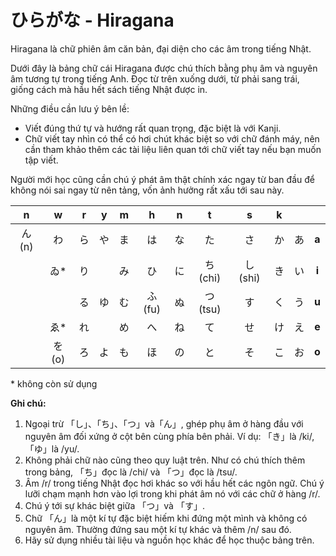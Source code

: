 # ひらがな - Hiragana

Hiragana là chữ phiên âm căn bản, đại diện cho các âm trong tiếng Nhật.

Dưới đây là bảng chữ cái Hiragana được chú thích bằng phụ âm và nguyên âm tương tự trong tiếng Anh. Đọc từ trên xuống dưới, từ phải sang trái, giống cách mà hầu hết sách tiếng Nhật được in.

Những điều cần lưu ý bên lề:

- Viết đúng thứ tự và hướng rất quan trọng, đặc biệt là với Kanji.
- Chữ viết tay nhìn có thể có hơi chút khác biệt so với chữ đánh máy, nên cần tham khảo thêm các tài liệu liên quan tới chữ viết tay nếu bạn muốn tập viết.

Người mới học cũng cần chú ý phát âm thật chính xác ngay từ ban đầu để không nói sai ngay từ nên tảng, vốn ảnh hưởng rất xấu tới sau này.

|   n   |   w   |  r  |  y  |  m  |   h    |  n  |    t    |    s    |  k  |     |       |
| :---: | :---: | :-: | :-: | :-: | :----: | :-: | :-----: | :-----: | :-: | :-: | :---: |
| ん(n) |  わ   | ら  | や  | ま  |   は   | な  |   た    |   さ    | か  | あ  | **a** |
|       | ゐ\*  | り  |     | み  |   ひ   | に  | ち(chi) | し(shi) | き  | い  | **i** |
|       |       | る  | ゆ  | む  | ふ(fu) | ぬ  | つ(tsu) |   す    | く  | う  | **u** |
|       | ゑ\*  | れ  |     | め  |   へ   | ね  |   て    |   せ    | け  | え  | **e** |
|       | を(o) | ろ  | よ  | も  |   ほ   | の  |   と    |   そ    | こ  | お  | **o** |

\* không còn sử dụng

**Ghi chú:**

1. Ngoại trừ 「し」、「ち」、「つ」và「ん」, ghép phụ âm ở hàng đầu với nguyên âm đối xứng ở cột bên cùng phía bên phải.
   Ví dụ: 「き」là /ki/, 「ゆ」là /yu/.
2. Không phải chữ nào cũng theo quy luật trên. Như có chú thích thêm trong bảng, 「ち」đọc là /chi/ và 「つ」đọc là /tsu/.
3. Âm /r/ trong tiếng Nhật đọc hơi khác so với hầu hết các ngôn ngữ. Chú ý lưỡi chạm mạnh hơn vào lợi trong khi phát âm nó với các chữ ở hàng /r/.
4. Chú ý tới sự khác biệt giữa 「つ」và 「す」.
5. Chữ 「ん」là một kí tự đặc biệt hiếm khi đứng một mình và không có nguyên âm. Thường đứng sau một kí tự khác và thêm /n/ sau đó.
6. Hãy sử dụng nhiều tài liệu và nguồn học khác để học thuộc bảng trên.
